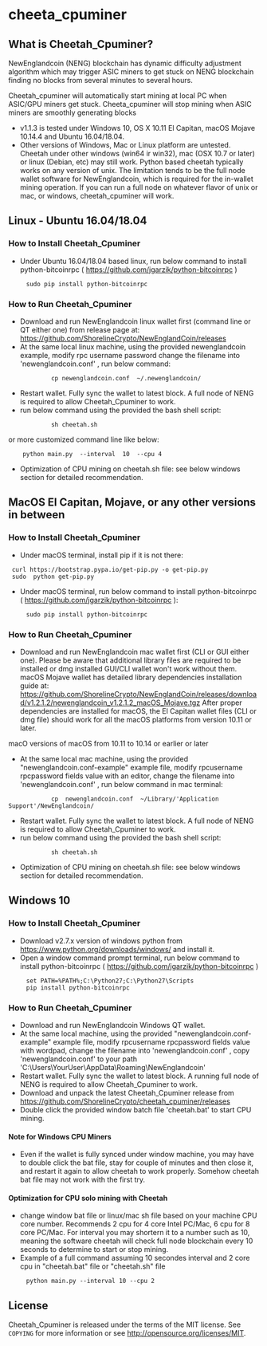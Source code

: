 # cheeta_cpuminer


## What is Cheetah_Cpuminer?

NewEnglandcoin (NENG) blockchain has dynamic difficulty adjustment algorithm
which may trigger ASIC miners to get stuck on NENG blockchain finding no blocks
from several minutes to several hours.

Cheetah_cpuminer will automatically start mining at local PC when ASIC/GPU miners get stuck.
Cheeta_cpuminer will stop mining when ASIC miners are smoothly generating blocks 
 
 - v1.1.3 is tested under Windows 10, OS X 10.11 El Capitan, macOS Mojave 10.14.4 and Ubuntu 16.04/18.04.
 - Other versions of Windows, Mac or Linux platform are untested.  Cheetah under other windows (win64 ir win32), mac (OSX 10.7 or later) or linux (Debian, etc) may still work.
 Python based cheetah typically works on any version of unix. The limitation tends to be the full node wallet software for NewEnglandcoin, which is required for the in-wallet
 mining operation.  If you can run a full node on whatever flavor of unix or mac, or windows, cheetah_cpuminer will work. 


## Linux - Ubuntu 16.04/18.04

### How to Install Cheetah_Cpuminer

 - Under Ubuntu 16.04/18.04 based linux, run below command to install python-bitcoinrpc 
   ( https://github.com/jgarzik/python-bitcoinrpc )
``` 
     sudo pip install python-bitcoinrpc
```

### How to Run Cheetah_Cpuminer

 - Download and run NewEnglandcoin linux wallet first (command line or QT either one) from release page at:
 https://github.com/ShorelineCrypto/NewEnglandCoin/releases
 - At the same local linux machine, using the provided newenglandcoin example, modify rpc username password change the filename 
 into 'newenglandcoin.conf' , run below command:
```
            cp newenglandcoin.conf  ~/.newenglandcoin/
```
 -  Restart wallet.   Fully sync the wallet to latest block. A full node of NENG is required to allow Cheetah_Cpuminer to work.
 - run below command using the provided the bash shell script:
```
            sh cheetah.sh
```
 or more customized command line like below:
```
    python main.py  --interval  10  --cpu 4
```
 - Optimization of CPU mining on cheetah.sh file: see below windows section for detailed recommendation. 
 
 
 ## MacOS El Capitan, Mojave, or any other versions in between

### How to Install Cheetah_Cpuminer

 - Under macOS terminal, install pip if it is not there:

```
 curl https://bootstrap.pypa.io/get-pip.py -o get-pip.py
 sudo  python get-pip.py
```

 - Under macOS terminal, run below command to install python-bitcoinrpc  ( https://github.com/jgarzik/python-bitcoinrpc ):
 
``` 
     sudo pip install python-bitcoinrpc
```

### How to Run Cheetah_Cpuminer

 - Download and run NewEnglandcoin mac wallet first (CLI or GUI either one).  Please be aware that additional library files are required to be installed or dmg installed GUI/CLI wallet won't work
 without them.  macOS Mojave wallet has detailed library dependencies installation guide at:
 https://github.com/ShorelineCrypto/NewEnglandCoin/releases/download/v1.2.1.2/newenglandcoin_v1.2.1.2_macOS_Mojave.tgz
 After proper dependencies are installed for macOS, the El Capitan wallet files (CLI or dmg file) should work for all the macOS platforms from version 10.11 or later. 
 
 macO versions of macOS from 10.11 to 10.14 or earlier or later 
 - At the same local mac machine, using the provided "newenglandcoin.conf-example" example file, modify rpcusername rpcpassword fields value with an editor,  change the filename into 'newenglandcoin.conf' , run below command in mac terminal:
```
            cp  newenglandcoin.conf  ~/Library/'Application Support'/NewEnglandcoin/
```
 -  Restart wallet.   Fully sync the wallet to latest block. A full node of NENG is required to allow Cheetah_Cpuminer to work.
 - run below command using the provided the bash shell script:
```
            sh cheetah.sh
```
 - Optimization of CPU mining on cheetah.sh file: see below windows section for detailed recommendation. 
 
 
 ## Windows 10

### How to Install Cheetah_Cpuminer

 - Download v2.7.x version of windows python from https://www.python.org/downloads/windows/ and install it.
 - Open a window command prompt terminal, run below command to install python-bitcoinrpc 
   ( https://github.com/jgarzik/python-bitcoinrpc )
```
     set PATH=%PATH%;C:\Python27;C:\Python27\Scripts
     pip install python-bitcoinrpc
```

### How to Run Cheetah_Cpuminer

 - Download and run NewEnglandcoin Windows QT wallet. 
 - At the same local machine, using the provided "newenglandcoin.conf-example" example file, modify rpcusername rpcpassword fields value with wordpad,  change the filename 
 into 'newenglandcoin.conf' ,  copy 'newenglandcoin.conf'  to your path 'C:\Users\YourUser\AppData\Roaming\NewEnglandcoin'
 - Restart wallet.   Fully sync the wallet to latest block. A running full node of NENG is required to allow Cheetah_Cpuminer to work.
 - Download and unpack the latest Cheetah_Cpuminer release from https://github.com/ShorelineCrypto/cheetah_cpuminer/releases
 - Double click the provided window batch file 'cheetah.bat' to start CPU mining.
 
 #### Note for Windows CPU Miners
 - Even if the wallet is fully synced under window machine, you may have to  double click the bat file,  stay for couple of minutes and then close it, and restart it again to allow cheetah to work properly.  Somehow cheetah bat file may not work with the first try. 
 
 #### Optimization for CPU solo mining with Cheetah
 - change window bat file or linux/mac sh file based on your machine CPU core number.  Recommends 2 cpu for 4 core Intel PC/Mac, 6 cpu for 8 core PC/Mac.
 For interval you may shortern it to a number such as 10, meaning the software cheetah will check full node blockchain every 10 seconds to determine to start or stop mining.
 - Example of a full command assuming 10 secondes interval and 2 core cpu in "cheetah.bat" file or "cheetah.sh" file
```
     python main.py --interval 10 --cpu 2
```



## License


Cheetah_Cpuminer is released under the terms of the MIT license. See `COPYING` for more
information or see http://opensource.org/licenses/MIT.


